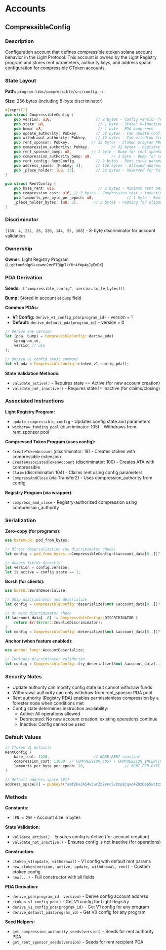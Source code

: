 # Accounts

## CompressibleConfig

### Description
Configuration account that defines compressible ctoken solana account behavior in the Light Protocol. This account is owned by the Light Registry program and stores rent parameters, authority keys, and address space configuration for compressible CToken accounts.

### State Layout
**Path:** `program-libs/compressible/src/config.rs`

**Size:** 256 bytes (including 8-byte discriminator)

```rust
#[repr(C)]
pub struct CompressibleConfig {
    pub version: u16,                    // 2 bytes - Config version for future upgrades
    pub state: u8,                        // 1 byte - State: 0=Inactive, 1=Active, 2=Deprecated
    pub bump: u8,                         // 1 byte - PDA bump seed
    pub update_authority: Pubkey,        // 32 bytes - Can update config state
    pub withdrawal_authority: Pubkey,    // 32 bytes - Can withdraw from rent recipient pool
    pub rent_sponsor: Pubkey,          // 32 bytes - CToken program PDA receiving rent
    pub compression_authority: Pubkey,          // 32 bytes - Registry PDA that can claim/compress
    pub rent_sponsor_bump: u8,         // 1 byte - Bump for rent_sponsor PDA
    pub compression_authority_bump: u8,         // 1 byte - Bump for compression_authority PDA
    pub rent_config: RentConfig,         // 8 bytes - Rent curve parameters
    pub address_space: [Pubkey; 4],      // 128 bytes - Allowed address trees
    pub _place_holder: [u8; 32],         // 32 bytes - Reserved for future use
}

pub struct RentConfig {
    pub base_rent: u16,                   // 2 bytes - Minimum rent per epoch
    pub compression_cost: u16, // 2 bytes - Compression cost + incentive
    pub lamports_per_byte_per_epoch: u8,               // 1 byte - Rent per byte per epoch
    _place_holder_bytes: [u8; 3],       // 3 bytes - Padding for alignment
}
```

### Discriminator
`[180, 4, 231, 26, 220, 144, 55, 168]` - 8-byte discriminator for account validation

### Ownership
**Owner:** Light Registry Program (`Lighton6oQpVkeewmo2mcPTQQp7kYHr4fWpAgJyEmDX`)

### PDA Derivation
**Seeds:** `[b"compressible_config", version.to_le_bytes()]`

**Bump:** Stored in account at `bump` field

**Common PDAs:**
- **V1 Config:** `derive_v1_config_pda(program_id)` - version = 1
- **Default:** `derive_default_pda(program_id)` - version = 0

```rust
// Derive any version
let (pda, bump) = CompressibleConfig::derive_pda(
    &program_id,
    version // u16
);

// Derive V1 config (most common)
let v1_pda = CompressibleConfig::ctoken_v1_config_pda();
```


**State Validation Methods:**
- `validate_active()` - Requires state == Active (for new account creation)
- `validate_not_inactive()` - Requires state != Inactive (for claims/closing)

### Associated Instructions

**Light Registry Program:**
- `update_compressible_config` - Updates config state and parameters
- `withdraw_funding_pool` (discriminator: 105) - Withdraws from rent_sponsor pool

**Compressed Token Program (uses config):**
- `CreateTokenAccount` (discriminator: 18) - Creates ctoken with compressible extension
- `CreateAssociatedTokenAccount` (discriminator: 100) - Creates ATA with compressible
- `Claim` (discriminator: 104) - Claims rent using config parameters
- `CompressAndClose` (via Transfer2) - Uses compression_authority from config

**Registry Program (via wrapper):**
- `compress_and_close` - Registry-authorized compression using compression_authority

### Serialization

**Zero-copy (for programs):**
```rust
use bytemuck::pod_from_bytes;

// Direct deserialization (no discriminator check)
let config = pod_from_bytes::<CompressibleConfig>(&account_data[8..])?;

// Access fields directly
let version = config.version;
let is_active = config.state == 1;
```

**Borsh (for clients):**
```rust
use borsh::BorshDeserialize;

// Skip discriminator and deserialize
let config = CompressibleConfig::deserialize(&mut &account_data[8..])?;

// Or with discriminator check
if &account_data[..8] != CompressibleConfig::DISCRIMINATOR {
    return Err(Error::InvalidDiscriminator);
}
let config = CompressibleConfig::deserialize(&mut &account_data[8..])?;
```

**Anchor (when feature enabled):**
```rust
use anchor_lang::AccountDeserialize;

// Includes discriminator validation
let config = CompressibleConfig::try_deserialize(&mut &account_data[..])?;
```

### Security Notes
- Update authority can modify config state but cannot withdraw funds
- Withdrawal authority can only withdraw from rent_sponsor PDA pool
- Rent authority (Registry PDA) enables permissionless compression by a forester node when conditions met
- Config state determines instruction availability:
  - Active: All operations allowed
  - Deprecated: No new account creation, existing operations continue
  - Inactive: Config cannot be used

### Default Values
```rust
// CToken V1 defaults
RentConfig {
    base_rent: 1220,                    // BASE_RENT constant
    compression_cost: 11000, // COMPRESSION_COST + COMPRESSION_INCENTIVE
    lamports_per_byte_per_epoch: 10,                  // RENT_PER_BYTE constant
}

// Default address space (V1)
address_space[0] = pubkey!("amt2kaJA14v3urZbZvnc5v2np8jqvc4Z8zDep5wbtzx")
```

### Methods

**Constants:**
- `LEN = 256` - Account size in bytes

**State Validation:**
- `validate_active()` - Ensures config is Active (for account creation)
- `validate_not_inactive()` - Ensures config is not Inactive (for operations)

**Constructors:**
- `ctoken_v1(update, withdrawal)` - V1 config with default rent params
- `new_ctoken(version, active, update, withdrawal, rent)` - Custom ctoken config
- `new(...)` - Full constructor with all fields

**PDA Derivation:**
- `derive_pda(program_id, version)` - Derive config account address
- `ctoken_v1_config_pda()` - Get V1 config for Light Registry
- `derive_v1_config_pda(program_id)` - Get V1 config for any program
- `derive_default_pda(program_id)` - Get V0 config for any program

**Seed Helpers:**
- `get_compression_authority_seeds(version)` - Seeds for rent authority PDA
- `get_rent_sponsor_seeds(version)` - Seeds for rent recipient PDA
